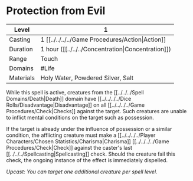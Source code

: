 # Protection from Evil

| Level     | 1                                                   |
| --------- | --------------------------------------------------- |
| Casting   | 1 [[../../../../Game Procedures/Action\|Action]]  |
| Duration  | 1 hour ([[../../../Concentration\|Concentration]]) |
| Range     | Touch                                               |
| Domains   | #Life                                               |
| Materials | Holy Water, Powdered Silver, Salt                   |

While this spell is active, creatures from the [[../../../Spell Domains/Death\|Death]] domain have [[../../../../Dice Rolls/Disadvantage\|Disadvantage]] on all [[../../../../Game Procedures/Check\|Checks]] against the target. Such creatures are unable to inflict mental conditions on the target such as possession.

If the target is already under the influence of possession or a similar condition, the afflicting creature must make a [[../../../../Player Characters/Chosen Statistics/Charisma\|Charisma]] [[../../../../Game Procedures/Check\|Check]] against the caster's last [[../../../Spellcasting\|Spellcasting]] check. Should the creature fail this check, the ongoing instance of the effect is immediately dispelled.

*Upcast: You can target one additional creature per spell level.*